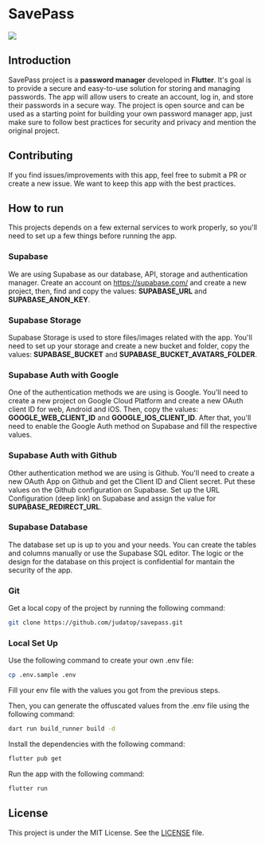 # SavePass

![](https://github.com/user-attachments/assets/a80ab2d1-74df-48db-8f2b-0ae0f225eba4)

## Introduction

SavePass project is a **password manager** developed in **Flutter**. It's goal is to provide a secure and easy-to-use solution for storing and managing passwords. The app will allow users to create an account, log in, and store their passwords in a secure way. The project is open source and can be used as a starting point for building your own password manager app, just make sure to follow best practices for security and privacy and mention the original project.

## Contributing

If you find issues/improvements with this app, feel free to submit a PR or create a new issue. We want to keep this app with the best practices.

## How to run

This projects depends on a few external services to work properly, so you'll need to set up a few things before running the app.

### Supabase

We are using Supabase as our database, API, storage and authentication manager. Create an account on https://supabase.com/ and create a new project, then, find and copy the values: **SUPABASE_URL** and **SUPABASE_ANON_KEY**.

### Supabase Storage

Supabase Storage is used to store files/images related with the app. You'll need to set up your storage and create a new bucket and folder, copy the values: **SUPABASE_BUCKET** and **SUPABASE_BUCKET_AVATARS_FOLDER**.

### Supabase Auth with Google

One of the authentication methods we are using is Google. You'll need to create a new project on Google Cloud Platform and create a new OAuth client ID for web, Android and iOS. Then, copy the values: **GOOGLE_WEB_CLIENT_ID** and **GOOGLE_IOS_CLIENT_ID**. After that, you'll need to enable the Google Auth method on Supabase and fill the respective values.

### Supabase Auth with Github

Other authentication method we are using is Github. You'll need to create a new OAuth App on Github and get the Client ID and Client secret. Put these values on the Github configuration on Supabase. Set up the URL Configuration (deep link) on Supabase and assign the value for **SUPABASE_REDIRECT_URL**.

### Supabase Database

The database set up is up to you and your needs. You can create the tables and columns manually or use the Supabase SQL editor. The logic or the design for the database on this project is confidential for mantain the security of the app.

### Git

Get a local copy of the project by running the following command:

```bash
git clone https://github.com/judatop/savepass.git
```

### Local Set Up

Use the following command to create your own .env file:

```bash
cp .env.sample .env
```

Fill your env file with the values you got from the previous steps.

Then, you can generate the offuscated values from the .env file using the following command:

```bash
dart run build_runner build -d
```

Install the dependencies with the following command:

```bash
flutter pub get
```

Run the app with the following command:

```bash
flutter run
```

## License

This project is under the MIT License. See the [LICENSE](LICENSE) file.
